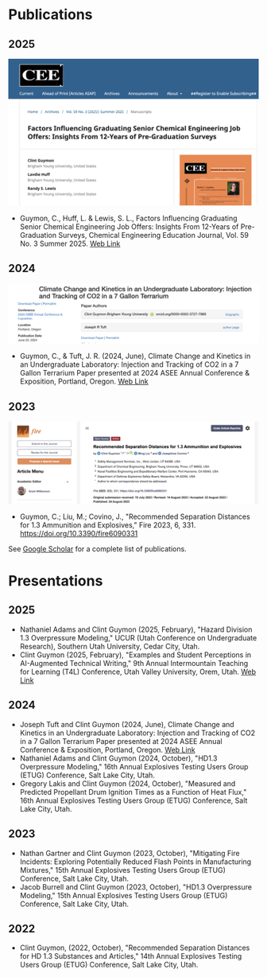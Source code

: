 # Publications

## 2025

<a href="https://journals.flvc.org/cee/article/view/137141"><img src='https://github.com/clint-bg/clint-bg.github.io/blob/main/activities/support/CEE.png?raw=true' width="700"></a>

- Guymon, C., Huff, L. & Lewis, S. L., Factors Influencing Graduating Senior Chemical Engineering Job Offers: Insights From 12-Years of Pre-Graduation Surveys, Chemical Engineering Education Journal, Vol. 59 No. 3 Summer 2025. [Web Link](https://doi.org/10.18260/2-1-370.660-137141)

## 2024
<a href="https://peer.asee.org/climate-change-and-kinetics-in-an-undergraduate-laboratory-injection-and-tracking-of-co2-in-a-7-gallon-terrarium"><img src='https://github.com/clint-bg/clint-bg.github.io/blob/main/activities/support/ASEE24.png?raw=true' width="700"></a>

- Guymon, C., & Tuft, J. R. (2024, June), Climate Change and Kinetics in an Undergraduate Laboratory: Injection and Tracking of CO2 in a 7 Gallon Terrarium Paper presented at 2024 ASEE Annual Conference & Exposition, Portland, Oregon. [Web Link](https://doi.org/10.18260/1-2--48465)

## 2023
<a href="https://www.mdpi.com/2448468/"><img src='https://github.com/clint-bg/clint-bg.github.io/blob/main/activities/support/fireimg.png?raw=true' width="700"></a>

- Guymon, C.; Liu, M.; Covino, J., "Recommended Separation Distances for 1.3 Ammunition and Explosives," Fire 2023, 6, 331. https://doi.org/10.3390/fire6090331

See [Google Scholar](https://scholar.google.com/citations?user=p_83EnoAAAAJ&hl=en) for a complete list of publications.

# Presentations

## 2025
- Nathaniel Adams and Clint Guymon (2025, February), "Hazard Division 1.3 Overpressure Modeling," UCUR (Utah Conference on Undergraduate Research), Southern Utah University, Cedar City, Utah.
- Clint Guymon (2025, February), "Examples and Student Perceptions in AI-Augmented Technical Writing," 9th Annual Intermountain
Teaching for Learning (T4L) Conference, Utah Valley University, Orem, Utah. [Web Link](https://clint-bg.github.io/AITechnicalWriting/)

## 2024
- Joseph Tuft and Clint Guymon  (2024, June), Climate Change and Kinetics in an Undergraduate Laboratory: Injection and Tracking of CO2 in a 7 Gallon Terrarium Paper presented at 2024 ASEE Annual Conference & Exposition, Portland, Oregon. [Web Link](https://doi.org/10.18260/1-2--48465)
- Nathaniel Adams and Clint Guymon (2024, October), "HD1.3 Overpressure Modeling," 16th Annual Explosives Testing Users Group (ETUG) Conference, Salt Lake City, Utah.
- Gregory Lakis and Clint Guymon (2024, October), "Measured and Predicted Propellant Drum Ignition Times as a Function of Heat Flux," 16th Annual Explosives Testing Users Group (ETUG) Conference, Salt Lake City, Utah.

## 2023

- Nathan Gartner and Clint Guymon (2023, October), "Mitigating Fire Incidents: Exploring Potentially Reduced Flash Points in Manufacturing Mixtures," 15th Annual Explosives Testing Users Group (ETUG) Conference, Salt Lake City, Utah.
- Jacob Burrell and Clint Guymon (2023, October), "HD1.3 Overpressure Modeling," 15th Annual Explosives Testing Users Group (ETUG) Conference, Salt Lake City, Utah.

## 2022

- Clint Guymon, (2022, October), "Recommended Separation Distances for HD 1.3 Substances and Articles," 14th Annual Explosives Testing Users Group (ETUG) Conference, Salt Lake City, Utah.